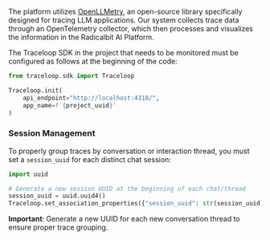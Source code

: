 

The platform utilizes [OpenLLMetry](https://github.com/traceloop/openllmetry), an open-source library specifically designed for tracing LLM applications. Our system collects trace data through an OpenTelemetry collector, which then processes and visualizes the information in the Radicalbit AI Platform.

The Traceloop SDK in the project that needs to be monitored must be configured as follows at the beginning of the code:

```python
from traceloop.sdk import Traceloop

Traceloop.init(
    api_endpoint="http://localhost:4318/",
    app_name=f'{project_uuid}'
)
```

### Session Management

To properly group traces by conversation or interaction thread, you must set a `session_uuid` for each distinct chat session:

```python
import uuid

# Generate a new session UUID at the beginning of each chat/thread
session_uuid = uuid.uuid4()
Traceloop.set_association_properties({"session_uuid": str(session_uuid)})
```

**Important**: Generate a new UUID for each new conversation thread to ensure proper trace grouping.